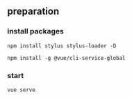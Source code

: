 ## preparation
### install packages
```
npm install stylus stylus-loader -D

npm install -g @vue/cli-service-global

```
### start
```
vue serve
```